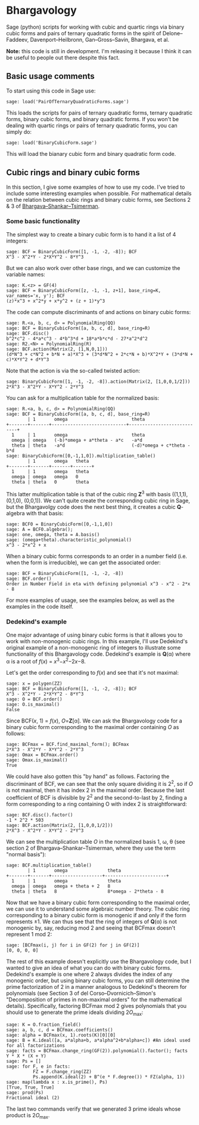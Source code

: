# Bhargavology
Sage (python) scripts for working with cubic and quartic rings via binary cubic forms and pairs of ternary quadratic forms in the spirit of Delone–Faddeev, Davenport–Heilbronn, Gan–Gross–Savin, Bhargava, et al.

**Note:** this code is still in development. I'm releasing it because I think it can be useful to people out there despite this fact.

## Basic usage comments

To start using this code in Sage use:
```
sage: load('PairOfTernaryQuadraticForms.sage')
```

This loads the scripts for pairs of ternary quadratic forms, ternary quadratic forms, binary cubic forms, and binary quadratic forms. If you won't be dealing with quartic rings or pairs of ternary quadratic forms, you can simply do:

```
sage: load('BinaryCubicForm.sage')
```

This will load the bianary cubic form and binary quadratic form code.

## Cubic rings and binary cubic forms

In this section, I give some examples of how to use my code. I've tried to include some interesting examples when possible. For mathematical details on the relation between cubic rings and binary cubic forms, see Sections 2 & 3 of [Bhargava–Shankar–Tsimerman](http://dx.doi.org/10.1007/s00222-012-0433-0).

### Some basic functionality

The simplest way to create a binary cubic form is to hand it a list of 4 integers:

```
sage: BCF = BinaryCubicForm([1, -1, -2, -8]); BCF
X^3 - X^2*Y - 2*X*Y^2 - 8*Y^3
```

But we can also work over other base rings, and we can customize the variable names:

```
sage: K.<z> = GF(4)
sage: BCF = BinaryCubicForm([z, -1, -1, z+1], base_ring=K, var_names='x, y'); BCF
(z)*x^3 + x^2*y + x*y^2 + (z + 1)*y^3
```

The code can compute discriminants of and actions on binary cubic forms:

```
sage: R.<a, b, c, d> = PolynomialRing(QQ)
sage: BCF = BinaryCubicForm([a, b, c, d], base_ring=R)
sage: BCF.disc()
b^2*c^2 - 4*a*c^3 - 4*b^3*d + 18*a*b*c*d - 27*a^2*d^2
sage: R2.<N> = PolynomialRing(R)
sage: BCF.action(Matrix(2, [1,N,0,1]))
(d*N^3 + c*N^2 + b*N + a)*X^3 + (3*d*N^2 + 2*c*N + b)*X^2*Y + (3*d*N + c)*X*Y^2 + d*Y^3
```

Note that the action is via the so-called twisted action:
```
sage: BinaryCubicForm([1, -1, -2, -8]).action(Matrix(2, [1,0,0,1/2]))
2*X^3 - X^2*Y - X*Y^2 - 2*Y^3
```

You can ask for a multiplication table for the normalized basis:
```
sage: R.<a, b, c, d> = PolynomialRing(QQ)
sage: BCF = BinaryCubicForm([a, b, c, d], base_ring=R)
        | 1       omega                        theta
+-------+-------+----------------------------+----------------------------+
  1     | 1       omega                        theta
  omega | omega   (-b)*omega + a*theta - a*c   -a*d
  theta | theta   -a*d                         (-d)*omega + c*theta - b*d
sage: BinaryCubicForm([0,-1,1,0]).multiplication_table()
        | 1       omega   theta
+-------+-------+-------+-------+
  1     | 1       omega   theta
  omega | omega   omega   0
  theta | theta   0       theta
```
This latter multiplication table is that of the cubic ring **Z**<sup>3</sup> with basis
((1,1,1), (0,1,0), (0,0,1)). We can't quite create the corresponding cubic ring in Sage,
but the Bhargavolgy code does the next best thing, it creates a cubic **Q**-algebra with
that basis:

```
sage: BCF0 = BinaryCubicForm([0,-1,1,0])
sage: A = BCF0.algebra();
sage: one, omega, theta = A.basis()
sage: (omega+theta).characteristic_polynomial()
x^3 - 2*x^2 + x
```

When a binary cubic forms corresponds to an order in a number field (i.e. when the form
is irreducible), we can get the associated order:
```
sage: BCF = BinaryCubicForm([1, -1, -2, -8])
sage: BCF.order()
Order in Number Field in eta with defining polynomial x^3 - x^2 - 2*x - 8
```

For more examples of usage, see the examples below, as well as the examples in the code itself.

### Dedekind's example

One major advantage of using binary cubic forms is that it allows you to work with non-monogenic cubic rings. In this example, I'll use Dedekind's original example of a non-monogenic ring of integers to illustrate some functionality of this Bhargavology code. Dedekind's example is  **Q**(&alpha;) where &alpha; is a root of *f*(*x*)&nbsp;=&nbsp;*x*<sup>3</sup>&minus;*x*<sup>2</sup>&minus;2*x*&minus;8.

Let's get the order corresponding to *f*(*x*) and see that it's not maximal:

```
sage: x = polygen(ZZ)
sage: BCF = BinaryCubicForm([1, -1, -2, -8]); BCF
X^3 - X^2*Y - 2*X*Y^2 - 8*Y^3
sage: O = BCF.order()
sage: O.is_maximal()
False
```

Since BCF(*x*, 1) = *f*(*x*), *O*=**Z**[&alpha;]. We can ask the Bhargavology code for a binary cubic form corresponding to the maximal order containing *O* as follows:

```
sage: BCFmax = BCF.find_maximal_form(); BCFmax
2*X^3 - X^2*Y - X*Y^2 - 2*Y^3
sage: Omax = BCFmax.order()
sage: Omax.is_maximal()
True
```
We could have also gotten this "by hand" as follows. Factoring the discriminant of BCF, we can see that the only square dividing it is 2<sup>2</sup>, so if *O* is not maximal, then it has index 2 in the maximal order. Because the last coefficient of BCF is divisible by 2<sup>2</sup> and the second-to-last by 2, finding a form corresponding to a ring containing O with index 2 is straightforward:

```
sage: BCF.disc().factor()
-1 * 2^2 * 503
sage: BCF.action(Matrix(2, [1,0,0,1/2]))
2*X^3 - X^2*Y - X*Y^2 - 2*Y^3
```

We can see the multiplication table *O* in the normalized basis 1, &omega;, &theta; (see section 2 of Bhargava–Shankar–Tsimerman, where they use the term "normal basis"):
```
sage: BCF.multiplication_table()
        | 1       omega               theta
+-------+-------+-------------------+-----------------------+
  1     | 1       omega               theta
  omega | omega   omega + theta + 2   8
  theta | theta   8                   8*omega - 2*theta - 8
```

Now that we have a binary cubic form corresponding to the maximal order, we can use it to understand some algebraic number theory. The cubic ring corresponding to a binary cubic form is monogenic if and only if the form represents &pm;1. We can thus see that the ring of integers of **Q**(&alpha;) is not monogenic by, say, reducing mod 2 and seeing that BCFmax doesn't represent 1 mod 2:

```
sage: [BCFmax(i, j) for i in GF(2) for j in GF(2)]
[0, 0, 0, 0]
```

The rest of this example doesn't explicitly use the Bhargavology code, but I wanted to give an idea of what you can do with binary cubic forms. Dedekind's example is one where 2 always divides the index of any monogenic order, but using binary cubic forms, you can still determine the prime factorization of 2 in a manner analogous to Dedekind's theorem for polynomials (see Section 3 of del Corso–Dvornicich–Simon's "Decomposition of primes in non-maximal orders" for the mathematical details). Specifically, factoring BCFmax mod 2 gives polynomials that you should use to generate the prime ideals dividing 2*O*<sub>max</sub>:

```
sage: K = O.fraction_field()
sage: a, b, c, d = BCFmax.coefficients()
sage: alpha = BCFmax(x, 1).roots(K)[0][0]
sage: B = K.ideal([a, a*alpha+b, a*alpha^2+b*alpha+c]) #An ideal used for all factorizations
sage: facts = BCFmax.change_ring(GF(2)).polynomial().factor(); facts
Y * X * (X + Y)
sage: Ps = []
sage: for F, e in facts:
          FZ = F.change_ring(ZZ)
          Ps.append(K.ideal(2) + B^(e * F.degree()) * FZ(alpha, 1))
sage: map(lambda x : x.is_prime(), Ps)
[True, True, True]
sage: prod(Ps)
Fractional ideal (2)
```

The last two commands verify that we generated 3 prime ideals whose product is 2*O*<sub>max</sub>.
